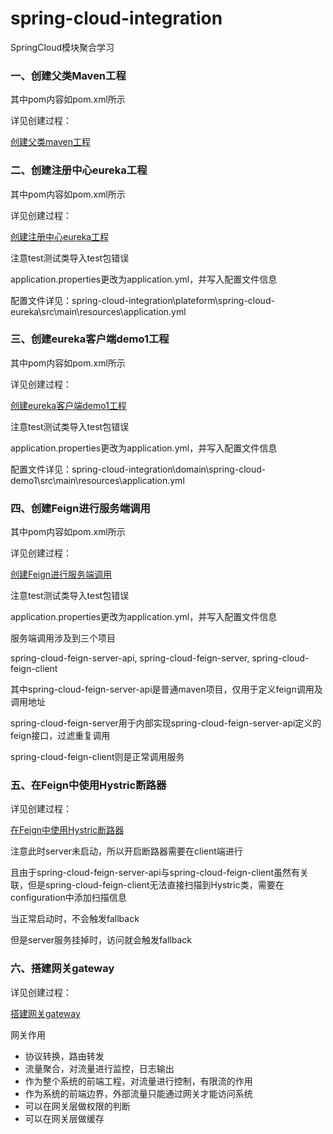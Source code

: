 # spring-cloud-integration
SpringCloud模块聚合学习

### 一、创建父类Maven工程

其中pom内容如pom.xml所示

详见创建过程：

[创建父类maven工程](https://blog.csdn.net/qq_43479628/article/details/113863725)

### 二、创建注册中心eureka工程

其中pom内容如pom.xml所示

详见创建过程：

[创建注册中心eureka工程](https://blog.csdn.net/qq_43479628/article/details/113865942)

注意test测试类导入test包错误

application.properties更改为application.yml，并写入配置文件信息

配置文件详见：spring-cloud-integration\plateform\spring-cloud-eureka\src\main\resources\application.yml

### 三、创建eureka客户端demo1工程

其中pom内容如pom.xml所示

详见创建过程：

[创建eureka客户端demo1工程](https://blog.csdn.net/qq_43479628/article/details/113868969)

注意test测试类导入test包错误

application.properties更改为application.yml，并写入配置文件信息

配置文件详见：spring-cloud-integration\domain\spring-cloud-demo1\src\main\resources\application.yml

### 四、创建Feign进行服务端调用

其中pom内容如pom.xml所示

详见创建过程：

[创建Feign进行服务端调用](https://blog.csdn.net/qq_43479628/article/details/113876501)

注意test测试类导入test包错误

application.properties更改为application.yml，并写入配置文件信息

服务端调用涉及到三个项目

spring-cloud-feign-server-api, spring-cloud-feign-server, spring-cloud-feign-client

其中spring-cloud-feign-server-api是普通maven项目，仅用于定义feign调用及调用地址

spring-cloud-feign-server用于内部实现spring-cloud-feign-server-api定义的feign接口，过滤重复调用

spring-cloud-feign-client则是正常调用服务

### 五、在Feign中使用Hystric断路器

详见创建过程：

[在Feign中使用Hystric断路器](https://blog.csdn.net/qq_43479628/article/details/113880242)

注意此时server未启动，所以开启断路器需要在client端进行

且由于spring-cloud-feign-server-api与spring-cloud-feign-client虽然有关联，但是spring-cloud-feign-client无法直接扫描到Hystric类，需要在configuration中添加扫描信息

当正常启动时，不会触发fallback

但是server服务挂掉时，访问就会触发fallback

### 六、搭建网关gateway

详见创建过程：

[搭建网关gateway](https://blog.csdn.net/qq_43479628/article/details/113880242)

网关作用

- 协议转换，路由转发
- 流量聚合，对流量进行监控，日志输出
- 作为整个系统的前端工程，对流量进行控制，有限流的作用
- 作为系统的前端边界，外部流量只能通过网关才能访问系统
- 可以在网关层做权限的判断
- 可以在网关层做缓存